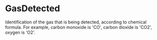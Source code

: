 GasDetected
===========

Identification of the gas that is being detected, according to chemical formula.  For example, carbon monoxide is 'CO', carbon dioxide is 'CO2', oxygen is 'O2'.
